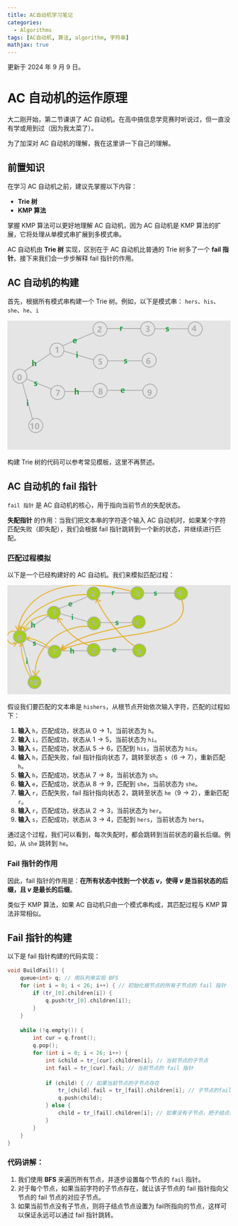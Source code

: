 ```yaml
---
title: AC自动机学习笔记
categories:
  - Algorithms
tags: [AC自动机, 算法, algorithm, 字符串]
mathjax: true
---
```


更新于 2024 年 9 月 9 日。
# AC 自动机的运作原理

大二刚开始，第二节课讲了 AC 自动机。在高中搞信息学竞赛时听说过，但一直没有学或用到过（因为我太菜了）。

为了加深对 AC 自动机的理解，我在这里讲一下自己的理解。

## 前置知识

在学习 AC 自动机之前，建议先掌握以下内容：
- **Trie 树**
- **KMP 算法**

掌握 KMP 算法可以更好地理解 AC 自动机，因为 AC 自动机是 KMP 算法的扩展，它将处理从单模式串扩展到多模式串。

AC 自动机由 **Trie 树** 实现，区别在于 AC 自动机比普通的 Trie 树多了一个 **fail 指针**。接下来我们会一步步解释 fail 指针的作用。

<!--more-->

## AC 自动机的构建

首先，根据所有模式串构建一个 Trie 树。例如，以下是模式串：
`hers`、`his`、`she`、`he`、`i`

![](../../images/algorithms/AC-Automaton/pic_1.png)

构建 Trie 树的代码可以参考常见模板，这里不再赘述。

## AC 自动机的 fail 指针

`fail 指针` 是 AC 自动机的核心，用于指向当前节点的失配状态。

**失配指针** 的作用：当我们把文本串的字符逐个输入 AC 自动机时，如果某个字符匹配失败（即失配），我们会根据 fail 指针跳转到一个新的状态，并继续进行匹配。

### 匹配过程模拟

以下是一个已经构建好的 AC 自动机。我们来模拟匹配过程：

![](../../images/algorithms/AC-Automaton/pic_2.png)

假设我们要匹配的文本串是 `hishers`，从根节点开始依次输入字符，匹配的过程如下：

1. **输入** `h`，匹配成功，状态从 $0 \to 1$，当前状态为 `h`。
2. **输入** `i`，匹配成功，状态从 $1 \to 5$，当前状态为 `hi`。
3. **输入** `s`，匹配成功，状态从 $5 \to 6$，匹配到 `his`，当前状态为 `his`。
4. **输入** `h`，匹配失败，fail 指针指向状态 7，跳转至状态 `s`（$6 \to 7$），重新匹配 `h`。
5. **输入** `h`，匹配成功，状态从 $7 \to 8$，当前状态为 `sh`。
6. **输入** `e`，匹配成功，状态从 $8 \to 9$，匹配到 `she`，当前状态为 `she`。
7. **输入** `r`，匹配失败，fail 指针指向状态 2，跳转至状态 `he`（$9 \to 2$），重新匹配 `r`。
8. **输入** `r`，匹配成功，状态从 $2 \to 3$，当前状态为 `her`。
9. **输入** `s`，匹配成功，状态从 $3 \to 4$，匹配到 `hers`，当前状态为 `hers`。

通过这个过程，我们可以看到，每次失配时，都会跳转到当前状态的最长后缀。例如，从 `she` 跳转到 `he`。

### Fail 指针的作用

因此，fail 指针的作用是：**在所有状态中找到一个状态 $v$，使得 $v$ 是当前状态的后缀，且 $v$ 是最长的后缀**。

类似于 KMP 算法，如果 AC 自动机只由一个模式串构成，其匹配过程与 KMP 算法非常相似。

## Fail 指针的构建

以下是 fail 指针构建的代码实现：

```cpp
void BuildFail() {
    queue<int> q; // 用队列来实现 BFS
    for (int i = 0; i < 26; i++) { // 初始化根节点的所有子节点的 fail 指针
        if (tr_[0].children[i]) {
            q.push(tr_[0].children[i]);
        }
    }

    while (!q.empty()) {
        int cur = q.front();
        q.pop();
        for (int i = 0; i < 26; i++) {
            int &child = tr_[cur].children[i]; // 当前节点的子节点
            int fail = tr_[cur].fail; // 当前节点的 fail 指针

            if (child) { // 如果当前节点的子节点存在
                tr_[child].fail = tr_[fail].children[i]; // 子节点的fail指针指向当前节点fail指向的节点的对应字符子节点
                q.push(child);
            } else {
                child = tr_[fail].children[i]; // 如果没有子节点，把子结点设置为fail指针所指向的节点
            }
        }
    }
}
```

### 代码讲解：

1. 我们使用 **BFS** 来遍历所有节点，并逐步设置每个节点的 `fail` 指针。
2. 对于每个节点，如果当前字符的子节点存在，就让该子节点的 fail 指针指向父节点的 fail 节点的对应子节点。
3. 如果当前节点没有子节点，则将子结点节点设置为 fail所指向的节点，这样可以保证永远可以通过 fail 指针跳转。

